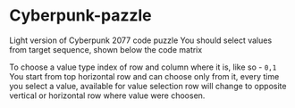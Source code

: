 # Cyberpunk-pazzle
Light version of Cyberpunk 2077 code puzzle
You should select values from target sequence, shown below the code matrix

To choose a value type index of row and column where it is, like so - ```0,1```
You start from top horizontal row and can choose only from it, every time you select a value,
available for value selection row will change to opposite vertical or horizontal row where value were choosen.
